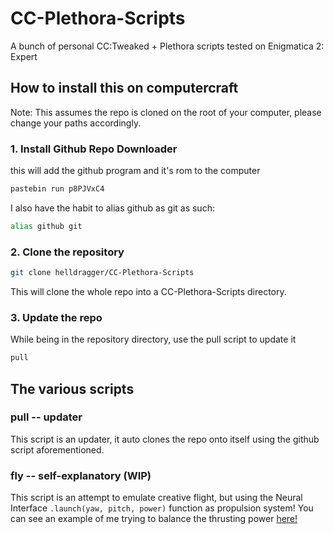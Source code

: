 # CC-Plethora-Scripts

A bunch of personal CC:Tweaked + Plethora scripts tested on Enigmatica 2: Expert

## How to install this on computercraft

Note: This assumes the repo is cloned on the root of your computer, please change your paths accordingly.

### 1. Install Github Repo Downloader

this will add the github program and it's rom to the computer

```sh
pastebin run p8PJVxC4
```

I also have the habit to alias github as git as such:

```sh
alias github git
```

### 2. Clone the repository

```sh
git clone helldragger/CC-Plethora-Scripts
```

This will clone the whole repo into a CC-Plethora-Scripts directory.

### 3. Update the repo

While being in the repository directory, use the pull script to update it

```sh
pull
```

## The various scripts

### pull -- updater

This script is an updater, it auto clones the repo onto itself using the github script aforementioned.

### fly -- self-explanatory (WIP)

This script is an attempt to emulate creative flight, but using the Neural Interface ```.launch(yaw, pitch, power)``` function as propulsion system!
You can see an example of me trying to balance the thrusting power [here!](https://www.youtube.com/watch?v=yfzn9IO32pM&lc=z231tliztsbbcnoys04t1aokg4vtpt0nkz3c4uxpojgbbk0h00410)
